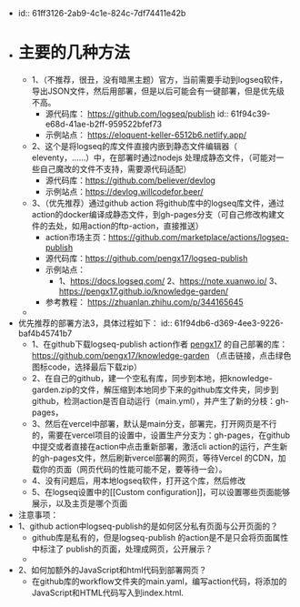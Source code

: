 - id:: 61ff3126-2ab9-4c1e-824c-7df74411e42b
- # 主要的几种方法
	- 1、（不推荐，很丑，没有暗黑主题）官方，当前需要手动到logseq软件，导出JSON文件，然后用部署，但是以后可能会有一键部署，但是优先级不高。
		- 源代码库： https://github.com/logseq/publish
		  id:: 61f94c39-e68d-41ae-b2ff-959522bfef73
		- 示例站点： https://eloquent-keller-6512b6.netlify.app/
	- 2、这个是将logseq的库文件直接内嵌到静态文件编辑器（ eleventy，……）中，在部署时通过nodejs 处理成静态文件，（可能对一些自己魔改的文件不支持，需要源代码适配）
		- 源代码库：https://github.com/believer/devlog
		- 示例站点：https://devlog.willcodefor.beer/
	- 3、（优先推荐）通过github action 将github库中的logseq库文件，通过action的docker编译成静态文件，到gh-pages分支（可自己修改构建文件的去处，如用action的ftp-action，直接推送）
		- action市场主页：https://github.com/marketplace/actions/logseq-publish
		- 源代码库：https://github.com/pengx17/logseq-publish
		- 示例站点：
			- 1、https://docs.logseq.com/
			  2、https://note.xuanwo.io/
			  3、https://pengx17.github.io/knowledge-garden/
		- 参考教程： https://zhuanlan.zhihu.com/p/344165645
	-
- 优先推荐的部署方法3，具体过程如下：
  id:: 61f94db6-d369-4ee3-9226-baf4b45741b7
	- 1、在github下载logseq-publish action作者 [pengx17](https://github.com/pengx17) 的自己部署的库：https://github.com/pengx17/knowledge-garden （点击链接，点击绿色图标code，选择最后下载zip）
	- 2、在自己的github，建一个空私有库，同步到本地，把knowledge-garden.zip的文件，解压缩到本地同步下来的github库文件夹，同步到github，检测action是否自动运行（main.yml），并产生了新的分枝：gh-pages，
	- 3、然后在vercel中部署，默认是main分支，部署完，打开网页是不行的，需要在vercel项目的设置中，设置生产分支为：gh-pages，在github中提交或者直接在action中点击重新部署，激活cli action的运行，产生新的gh-pages文件，然后刷新vercel部署的网页，等待Vercel 的CDN，加载你的页面（网页代码的性能可能不足，要等待一会）。
	- 4、没有问题后，用本地logseq软件，打开这个库，然后修改
	- 5、在logseq设置中的[[Custom configuration]]，可以设置哪些页面能够展示，以及主页是哪个页面
- 注意事项：
- 1、github action中logseq-publish的是如何区分私有页面与公开页面的？
	- github库是私有的，但是logseq-publish 的action是不是只会将页面属性中标注了 publish的页面，处理成网页，公开展示？
	-
- 2、如何加额外的JavaScript和html代码到部署网页？
	- 在github库的workflow文件夹的main.yaml，编写action代码，将添加的JavaScript和HTML代码写入到index.html.